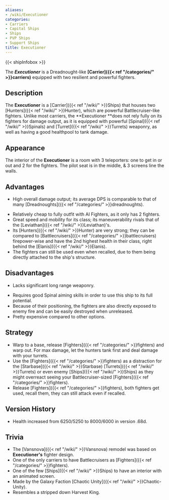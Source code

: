 ```yaml
---
aliases:
- /wiki/Executioner
categories:
- Carriers
- Capital Ships
- Ships
- PVP Ships
- Support Ships
title: Executioner
---  
```


{{< shipInfobox >}} 

The **_Executioner_** is a Dreadnought-like **[Carrier]({{< ref "/categories/" >}}carriers)** equipped with two resilient and powerful fighters. 

## Description

The **Executioner** is a [Carrier]({{< ref "/wiki/" >}}Ships) that houses two [Hunters]({{< ref "/wiki/" >}}Hunter), which are powerful Battlecruiser-like fighters. Unlike most carriers, the **Executioner **does not rely fully on its fighters for damage output, as it is equipped with powerful [Spinal]({{< ref "/wiki/" >}}Spinals) and [Turret]({{< ref "/wiki/" >}}Turrets) weaponry, as well as having a good healthpool to tank damage.

## Appearance

The interior of the **Executioner** is a room with 3 teleporters: one to get in or out and 2 for the fighters. The pilot seat is in the middle, & 3 screens line the walls.

## Advantages

- High overall damage output; its average DPS is comparable to that of many [Dreadnoughts]({{< ref "/categories/" >}}dreadnoughts).

<!-- -->

- Relatively cheap to fully outfit with AI Fighters, as it only has 2 fighters.
- Great speed and mobility for its class; its maneuverability rivals that of the [Leviathan]({{< ref "/wiki/" >}}Leviathan)'s.
- Its [Hunters]({{< ref "/wiki/" >}}Hunter) are very strong; they can be compared to [Battlecruisers]({{< ref "/categories/" >}}battlecruisers) firepower-wise and have the 2nd highest health in their class, right behind the [Elanis]({{< ref "/wiki/" >}}Elanis).
- The fighters can still be used even when recalled, due to them being directly attached to the ship's structure.

## Disadvantages

- Lacks significant long range weaponry.

<!-- -->

- Requires good Spinal aiming skills in order to use this ship to its full potential.
- Because of their positioning, the fighters are also directly exposed to enemy fire and can be easily destroyed when unreleased.
- Pretty expensive compared to other options.

## Strategy

- Warp to a base, release [Fighters]({{< ref "/categories/" >}}fighters) and warp out. For max damage, let the hunters tank first and deal damage with your turrets.
- Use the [Fighters]({{< ref "/categories/" >}}fighters) as a distraction for the [Starbase]({{< ref "/wiki/" >}}Starbase) [Turrets]({{< ref "/wiki/" >}}Turrets) or even enemy [Ships]({{< ref "/wiki/" >}}Ships) as they might overreact seeing your Battlecruiser-sized [Fighters]({{< ref "/categories/" >}}fighters).
- Release [Fighters]({{< ref "/categories/" >}}fighters), both fighters get used, recall them, they can still attack even if recalled.

## Version History 

- Health increased from 6250/5250 to 8000/6000 in version .68d.

## Trivia

- The [Vansnova]({{< ref "/wiki/" >}}Vansnova) remodel was based on **Executioner's** fighter design.
- One of the only carriers to have Battlecruisers as [Fighters]({{< ref "/categories/" >}}fighters).
- One of the few [Ships]({{< ref "/wiki/" >}}Ships) to have an interior with an animated screen.
- Made by the Galaxy Faction [Chaotic Unity]({{< ref "/wiki/" >}}Chaotic-Unity).
- Resembles a stripped down Harvest King.